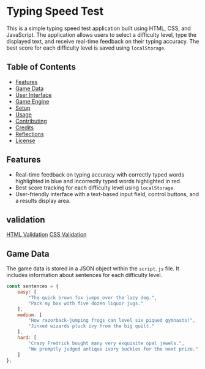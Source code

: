 # Typing Speed Test

This is a simple typing speed test application built using HTML, CSS, and JavaScript. The application allows users to select a difficulty level, type the displayed text, and receive real-time feedback on their typing accuracy. The best score for each difficulty level is saved using `localStorage`.

## Table of Contents

- [Features](#features)
- [Game Data](#game-data)
- [User Interface](#user-interface)
- [Game Engine](#game-engine)
- [Setup](#setup)
- [Usage](#usage)
- [Contributing](#contributing)
- [Credits](#credits)
- [Reflections](#reflections)
- [License](#license)

## Features

- Real-time feedback on typing accuracy with correctly typed words highlighted in blue and incorrectly typed words highlighted in red.
- Best score tracking for each difficulty level using `localStorage`.
- User-friendly interface with a text-based input field, control buttons, and a results display area.
## validation 
[HTML Validation](https://i.ibb.co/JqnMvt0/)
[CSS Validation](https://i.ibb.co/18Yszxf/)
## Game Data

The game data is stored in a JSON object within the `script.js` file. It includes information about sentences for each difficulty level.


```javascript
const sentences = {
    easy: [
        "The quick brown fox jumps over the lazy dog.",
        "Pack my box with five dozen liquor jugs."
    ],
    medium: [
        "How razorback-jumping frogs can level six piqued gymnasts!",
        "Jinxed wizards pluck ivy from the big quilt."
    ],
    hard: [
        "Crazy Fredrick bought many very exquisite opal jewels.",
        "We promptly judged antique ivory buckles for the next prize."
    ]
};



